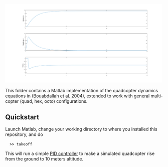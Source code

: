 <img src="takeoff.png" width=500>

This folder contains a Matlab implementation of the quadcopter dynamics equations in
([Bouabdallah et al. 2004](https://infoscience.epfl.ch/record/97532/files/325.pdf)),
extended to work with general multi-copter (quad, hex, octo) configurations.  

## Quickstart

Launch Matlab, change your working directory to where you installed this repository, and do
```
  >> takeoff
```

This will run a simple [PID controller](https://en.wikipedia.org/wiki/PID_controller) to make a simulated 
quadcopter rise from the ground to 10 meters altitude.
